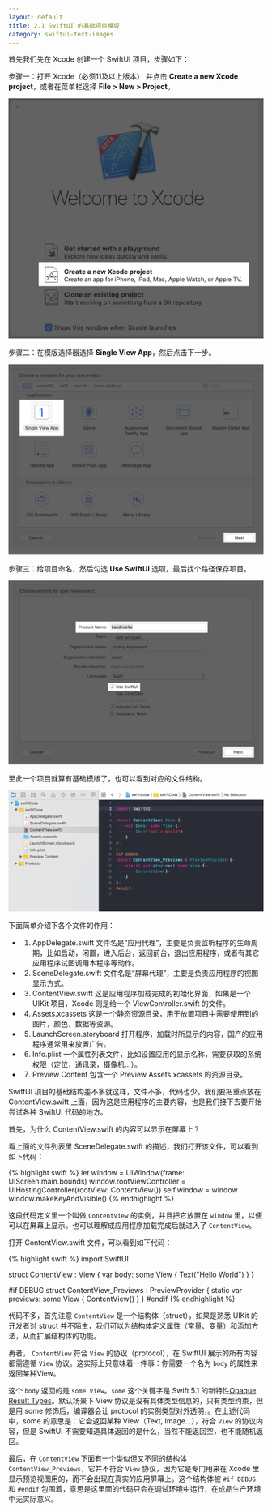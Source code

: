```yaml
---
layout: default
title: 2.1 SwiftUI 的基础项目模版
category: swiftui-text-images
---
```


首先我们先在 Xcode 创建一个 SwiftUI 项目，步骤如下：

步骤一：打开 Xcode（必须11及以上版本） 并点击 **Create a new Xcode project**，或者在菜单栏选择 **File > New > Project**。

![Create a new Xcode project](/files/swiftUI/1.jpg)

步骤二：在模版选择器选择 **Single View App**，然后点击下一步。

![Single View App](/files/swiftUI/2.jpg)

步骤三：给项目命名，然后勾选 **Use SwiftUI** 选项，最后找个路径保存项目。

![Use SwiftUI](/files/swiftUI/3.jpg)

至此一个项目就算有基础模版了，也可以看到对应的文件结构。

![SwiftUI](/files/swiftUI/4.jpg)

下面简单介绍下各个文件的作用：

* 1. AppDelegate.swift 文件名是“应用代理”，主要是负责监听程序的生命周期，比如启动，闲置，进入后台，返回前台，退出应用程序，或者有其它应用程序试图调用本程序等动作。
* 2. SceneDelegate.swift 文件名是“屏幕代理”，主要是负责应用程序的视图显示方式。
* 3. ContentView.swift 这是应用程序加载完成的初始化界面，如果是一个 UIKit 项目，Xcode 则是给一个 ViewController.swift 的文件。
* 4. Assets.xcassets 这是一个静态资源目录，用于放置项目中需要使用到的图片，颜色，数据等资源。
* 5. LaunchScreen.storyboard 打开程序，加载时所显示的内容，国产的应用程序通常用来放置广告。
* 6. Info.plist 一个属性列表文件，比如设置应用的显示名称，需要获取的系统权限（定位，通讯录，摄像机...）。
* 7. Preview Content 包含一个 Preview Assets.xcassets 的资源目录。

SwiftUI 项目的基础结构差不多就这样，文件不多，代码也少。我们要把重点放在 ContentView.swift 上面，因为这是应用程序的主要内容，也是我们接下去要开始尝试各种 SwiftUI 代码的地方。

首先，为什么 ContentView.swift 的内容可以显示在屏幕上？

看上面的文件列表里 SceneDelegate.swift 的描述，我们打开该文件，可以看到如下代码：

{% highlight swift %}
let window = UIWindow(frame: UIScreen.main.bounds)
window.rootViewController = UIHostingController(rootView: ContentView())
self.window = window
window.makeKeyAndVisible()
{% endhighlight %}

这段代码定义里一个叫做 `ContentView` 的实例，并且把它放置在 `window` 里，以便可以在屏幕上显示。也可以理解成应用程序加载完成后就进入了 `ContentView`。

打开 ContentView.swift 文件，可以看到如下代码：

{% highlight swift %}
import SwiftUI

struct ContentView : View {
    var body: some View {
        Text("Hello World")
    }
}

#if DEBUG
struct ContentView_Previews : PreviewProvider {
    static var previews: some View {
        ContentView()
    }
}
#endif
{% endhighlight %}

代码不多，首先注意 `ContentView` 是一个结构体（struct），如果是熟悉 UIKit 的开发者对 struct 并不陌生，我们可以为结构体定义属性（常量、变量）和添加方法，从而扩展结构体的功能。

再者， `ContentView` 符合 `View` 的协议（protocol），在 SwiftUI 展示的所有内容都需遵循 `View` 协议。这实际上只意味着一件事：你需要一个名为 `body` 的属性来返回某种View。

这个 `body` 返回的是 `some View`。`some` 这个关键字是 Swift 5.1 的新特性<a href="https://github.com/apple/swift-evolution/blob/master/proposals/0244-opaque-result-types.md" target="_blank">Opaque Result Types</a>。默认场景下 View 协议是没有具体类型信息的，只有类型约束，但是用 some 修饰后，编译器会让 protocol 的实例类型对外透明，。在上述代码中，some 的意思是：它会返回某种 View（Text, Image...），符合 `View` 的协议内容，但是 SwiftUI 不需要知道具体返回的是什么，当然不能返回空，也不能随机返回。

最后，在 `ContentView` 下面有一个类似但又不同的结构体 `ContentView_Previews`，它并不符合 `View` 协议，因为它是专门用来在 Xcode 里显示预览视图用的，而不会出现在真实的应用屏幕上。这个结构体被 `#if DEBUG` 和 `#endif` 包围着，意思是这里面的代码只会在调试环境中运行，在成品生产环境中无实际意义。




